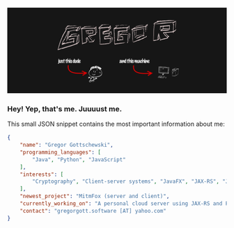 ![](resources/Banner.png)

### Hey! Yep, that's me. Juuuust me.

This small JSON snippet contains the most important information about me:

```json
{
    "name": "Gregor Gottschewski",
    "programming_languages": [
        "Java", "Python", "JavaScript"
    ],
    "interests": [
        "Cryptography", "Client-server systems", "JavaFX", "JAX-RS", "Jakarta EE", "PrimeFaces"
    ],
    "newest_project": "MitmFox (server and client)",
    "currently_working_on": "A personal cloud server using JAX-RS and PrimeFaces",
    "contact": "gregorgott.software [AT] yahoo.com"
}
```
